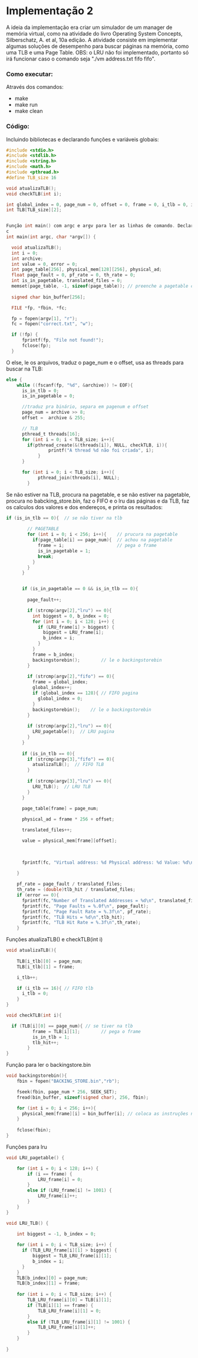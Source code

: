 # Implementação 2

A ideia da implementação era criar um simulador de um manager de memória virtual, como na atividade do livro Operating System Concepts, Silberschatz, A. et al, 10a edição. A atividade consiste em implementar algumas soluções de desempenho para buscar páginas na memória, como uma TLB e uma Page Table. OBS: o LRU não foi implementado, portanto só irá funcionar caso o comando seja "./vm address.txt fifo fifo".

### Como executar:
Através dos comandos:
 - make
 - make run
 - make clean

### Código:
Incluindo bibliotecas e declarando funções e variáveis globais:
```c
#include <stdio.h>
#include <stdlib.h>
#include <string.h>
#include <math.h>
#include <pthread.h>
#define TLB_size 16

void atualizaTLB();
void checkTLB(int i);

int global_index = 0, page_num = 0, offset = 0, frame = 0, i_tlb = 0, is_in_tlb = 0, tlb_hit;
int TLB[TLB_size][2];


Função int main() com argc e argv para ler as linhas de comando. Declara variáveis e abre os arquivos
c
int main(int argc, char *argv[]) {

  void atualizaTLB();
  int i = 0;
  int archive;
  int value = 0, error = 0;
  int page_table[256], physical_mem[128][256], physical_ad;
  float page_fault = 0, pf_rate = 0, th_rate = 0;
  int is_in_pagetable, translated_files = 0;
  memset(page_table, -1, sizeof(page_table)); // preenche a pagetable com -1
  
  signed char bin_buffer[256];

  FILE *fp, *fbin, *fc;

  fp = fopen(argv[1], "r");
  fc = fopen("correct.txt", "w");

  if (!fp) {
      fprintf(fp, "File not found!");
      fclose(fp);
  }
```

O else, le os arquivos, traduz o page_num e o offset, usa as threads para buscar na TLB:
```c
else {
    while ((fscanf(fp, "%d", &archive)) != EOF){
      is_in_tlb = 0;
      is_in_pagetable = 0;

      //traduz pra binário, separa em pagenum e offset
      page_num = archive >> 8;
      offset =  archive & 255;

      // TLB
      pthread_t threads[16];
      for (int i = 0; i < TLB_size; i++){
        if(pthread_create(&(threads[i]), NULL, checkTLB, i)){
			    printf("A thread %d não foi criada", i);
		    }
      }

      for (int i = 0; i < TLB_size; i++){
		    pthread_join(threads[i], NULL);
	    }
```

Se não estiver na TLB, procura na pagetable, e se não estiver na pagetable, procura no babcking_store.bin, faz o FIFO e o lru das páginas e da TLB, faz os calculos dos valores e dos endereços, e printa os resultados:
```c
if (is_in_tlb == 0){  // se não tiver na tlb
        
        // PAGETABLE
        for (int i = 0; i < 256; i++){    // prucura na pagetable
          if(page_table[i] == page_num){  // achou na pagetable
            frame = i;                    // pega o frame
            is_in_pagetable = 1;
            break;
          }
        }    
      }


      if (is_in_pagetable == 0 && is_in_tlb == 0){
        
        page_fault++;

        if (strcmp(argv[2],"lru") == 0){
          int biggest = 0, b_index = 0;
          for (int i = 0; i < 128; i++) {
            if (LRU_frame[i] > biggest) {         
              biggest = LRU_frame[i];
              b_index = i;
            }
          }
          frame = b_index;
          backingstorebin();        // le o backingstorebin
        }
 
        if (strcmp(argv[2],"fifo") == 0){
          frame = global_index;
          global_index++;
          if (global_index == 128){ // FIFO pagina
            global_index = 0;
          }
          backingstorebin();    // le o backingstorebin
        }
        
        if (strcmp(argv[2],"lru") == 0){
          LRU_pagetable();  // LRU pagina
        }
      }
      
      if (is_in_tlb == 0){
        if (strcmp(argv[3],"fifo") == 0){
          atualizaTLB();  // FIFO TLB
        }
        
        if (strcmp(argv[3],"lru") == 0){
          LRU_TLB();  // LRU TLB
        }
      }
      
      page_table[frame] = page_num;

      physical_ad = frame * 256 + offset;

      translated_files++;

      value = physical_mem[frame][offset];
      
      

      fprintf(fc, "Virtual address: %d Physical address: %d Value: %d\n", archive, physical_ad, value);
      
    }

    pf_rate = page_fault / translated_files;
    th_rate = (double)tlb_hit / translated_files;
    if (error == 0){
      fprintf(fc,"Number of Translated Addresses = %d\n", translated_files);
      fprintf(fc, "Page Faults = %.0f\n", page_fault);
      fprintf(fc, "Page Fault Rate = %.3f\n", pf_rate);
      fprintf(fc, "TLB Hits = %d\n",tlb_hit);
      fprintf(fc, "TLB Hit Rate = %.3f\n",th_rate);
    }
```

Funções atualizaTLB() e checkTLB(int i)
```c
void atualizaTLB(){
  
    TLB[i_tlb][0] = page_num;
    TLB[i_tlb][1] = frame;

    i_tlb++;

    if (i_tlb == 16){ // FIFO tlb
      i_tlb = 0;
    }
}

void checkTLB(int i){

  if (TLB[i][0] == page_num){ // se tiver na tlb
          frame = TLB[i][1];        // pega o frame
          is_in_tlb = 1;
          tlb_hit++;
        }
}
```
Função para ler o backingstore.bin
```c
void backingstorebin(){
    fbin = fopen("BACKING_STORE.bin","rb");

    fseek(fbin, page_num * 256, SEEK_SET);
    fread(bin_buffer, sizeof(signed char), 256, fbin);

    for (int i = 0; i < 256; i++){
      physical_mem[frame][i] = bin_buffer[i]; // coloca as instruções na memória física
    }
  
    fclose(fbin);
}
```

Funções para lru
```c
void LRU_pagetable() {

    for (int i = 0; i < 128; i++) {    
        if (i == frame) {
            LRU_frame[i] = 0;
        }
        else if (LRU_frame[i] != 1001) {
            LRU_frame[i]++;
        }
    }
}

void LRU_TLB() {
    
    int biggest = -1, b_index = 0;

    for (int i = 0; i < TLB_size; i++) {
      if (TLB_LRU_frame[i][1] > biggest) {
          biggest = TLB_LRU_frame[i][1];
          b_index = i;
      }  
    }
    TLB[b_index][0] = page_num;
    TLB[b_index][1] = frame;
  
    for (int i = 0; i < TLB_size; i++) {    
        TLB_LRU_frame[i][0] = TLB[i][1];
        if (TLB[i][1] == frame) {
            TLB_LRU_frame[i][1] = 0;
        }
        else if (TLB_LRU_frame[i][1] != 1001) {
            TLB_LRU_frame[i][1]++;
        }
    }
 
}
```
